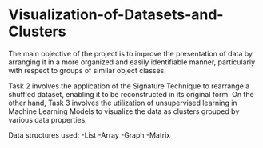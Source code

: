 # Visualization-of-Datasets-and-Clusters

The main objective of the project is to improve the presentation of data  by arranging it in a more organized and
easily identifiable manner, particularly with respect to groups of similar object classes.

Task 2 involves the application of the Signature Technique to rearrange a shuffled dataset, enabling it to be
reconstructed in its original form. On the other hand, Task 3 involves the utilization of unsupervised learning
in Machine Learning Models to visualize the data as clusters grouped by various data properties.

Data structures used:
-List
-Array
-Graph
-Matrix
